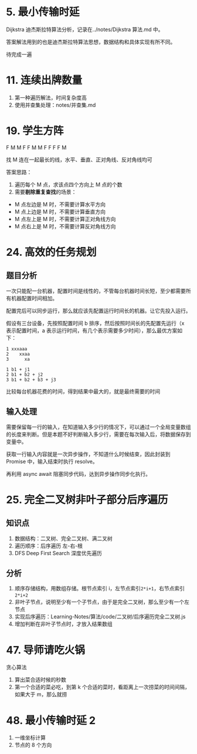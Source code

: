 # 5. 最小传输时延

Dijkstra 迪杰斯拉特算法分析，记录在../notes/Dijkstra 算法.md 中。

答案解法用到的也是迪杰斯拉特算法思想，数据结构和具体实现有所不同。

待完成一遍

# 11. 连续出牌数量

1. 第一种遍历解法，时间复杂度高
2. 使用并查集处理：notes/并查集.md

# 19. 学生方阵

F M M F
F M M F
F F F M

找 M 连在一起最长的线，水平、垂直、正对角线、反对角线均可

答案思路：

1. 遍历每个 M 点，求该点四个方向上 M 点的个数
2. 需要**剔除重复查找**的场景：

- M 点左边是 M 时，不需要计算水平方向
- M 点上边是 M 时，不需要计算垂直方向
- M 点左上是 M 时，不需要计算正对角线方向
- M 点右上是 M 时，不需要计算反对角线方向

# 24. 高效的任务规划

## 题目分析

一次只能配一台机器，配置时间是线性的，不管每台机器时间长短，至少都需要所有机器配置时间相加。

配置完后可以同步运行，那么就应该先配置运行时间长的机器。让它先投入运行。

假设有三台设备，先按照配置时间 b 排序，然后按照时间长的先配置先运行（x 表示配置时间，a 表示运行时间，有几个表示需要多少时间），那么最优方案如下：

```
1 xxxaaa
2    xxaa
3      xa

1 b1 + j1
2 b1 + b2 + j2
3 b1 + b2 + b3 + j3
```

比较每台机器花费的时间，得到结果中最大的，就是最终需要的时间

## 输入处理

需要保留每一行的输入，在知道输入多少行的情况下，可以通过一个全局变量数组的长度来判断。但是本题不好判断输入多少行，需要在每次输入后，将数据保存到变量中。

获取一行输入内容就是一次异步操作，不知道什么时候结束，因此封装到 Promise 中，输入结束时执行 resolve。

再利用 async await 阻塞同步代码，达到异步操作同步化执行。

# 25. 完全二叉树非叶子部分后序遍历

## 知识点

1. 数据结构：二叉树、完全二叉树、满二叉树
2. 遍历顺序：后序遍历 左-右-根
3. DFS Deep First Search 深度优先遍历

## 分析

1. 顺序存储结构，用数组存储。根节点索引 i，左节点索引`2*i+1`，右节点索引`2*i+2`
2. 非叶子节点，说明至少有一个子节点，由于是完全二叉树，那么至少有一个左节点
3. 实现后序遍历：Learning-Notes/算法/code/二叉树/后序遍历完全二叉树.js
4. 增加判断在非叶子节点时，才放入结果数组

# 47. 导师请吃火锅

贪心算法

1. 算出菜合适时候的秒数
2. 第一个合适的菜必吃，到第 k 个合适的菜时，看距离上一次捞菜的时间间隔，如果大于 m，那么就捞

# 48. 最小传输时延 2

1. 一维坐标计算
2. 节点的 8 个方向
